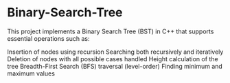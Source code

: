 # Binary-Search-Tree
This project implements a Binary Search Tree (BST) in C++ that supports essential operations such as:

Insertion of nodes using recursion
Searching both recursively and iteratively
Deletion of nodes with all possible cases handled 
Height calculation of the tree
Breadth-First Search (BFS) traversal (level-order)
Finding minimum and maximum values
